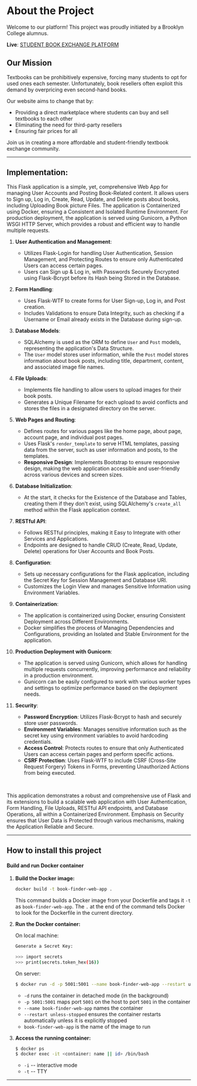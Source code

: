 # About the Project

Welcome to our platform! This project was proudly initiated by a Brooklyn College alumnus.

**Live**: [STUDENT BOOK EXCHANGE PLATFORM](http://bookfinder.vladbortnik.dev)

## Our Mission

Textbooks can be prohibitively expensive, forcing many students to opt for used ones each semester. Unfortunately, book resellers often exploit this demand by overpricing even second-hand books.

Our website aims to change that by:
- Providing a direct marketplace where students can buy and sell textbooks to each other
- Eliminating the need for third-party resellers
- Ensuring fair prices for all

Join us in creating a more affordable and student-friendly textbook exchange community.

---

## **Implementation:**

This Flask application is a simple, yet, comprehensive Web App for managing User Accounts and Posting Book-Related content. It allows users to Sign up, Log in, Create, Read, Update, and Delete posts about books, including Uploading Book picture Files. The application is Containerized using Docker, ensuring a Consistent and Isolated Runtime Environment. For production deployment, the application is served using Gunicorn, a Python WSGI HTTP Server, which provides a robust and efficient way to handle multiple requests.

1. **User Authentication and Management**: 
   - Utilizes Flask-Login for handling User Authentication, Session Management, and Protecting Routes to ensure only Authenticated Users can access certain pages.
   - Users can Sign up & Log in, with Passwords Securely Encrypted using Flask-Bcrypt before its Hash being Stored in the Database.

2. **Form Handling**:
   - Uses Flask-WTF to create forms for User Sign-up, Log in, and Post creation.
   - Includes Validations to ensure Data Integrity, such as checking if a Username or Email already exists in the Database during sign-up.

3. **Database Models**:
   - SQLAlchemy is used as the ORM to define `User` and `Post` models, representing the application's Data Structure.
   - The `User` model stores user information, while the `Post` model stores information about book posts, including title, department, content, and associated image file names.

4. **File Uploads**:
   - Implements file handling to allow users to upload images for their book posts.
   - Generates a Unique Filename for each upload to avoid conflicts and stores the files in a designated directory on the server.

5. **Web Pages and Routing**:
   - Defines routes for various pages like the home page, about page, account page, and individual post pages.
   - Uses Flask's `render_template` to serve HTML templates, passing data from the server, such as user information and posts, to the templates.
   - **Responsive Design**: Implements Bootstrap to ensure responsive design, making the web application accessible and user-friendly across various devices and screen sizes.

6. **Database Initialization**:
   - At the start, it checks for the Existence of the Database and Tables, creating them if they don't exist, using SQLAlchemy's `create_all` method within the Flask application context.

7. **RESTful API**:
   - Follows RESTful principles, making it Easy to Integrate with other Services and Applications.
   - Endpoints are designed to handle CRUD (Create, Read, Update, Delete) operations for User Accounts and Book Posts.

8. **Configuration**:
   - Sets up necessary configurations for the Flask application, including the Secret Key for Session Management and Database URI.
   - Customizes the Login View and manages Sensitive Information using Environment Variables.

9. **Containerization**:
   - The application is containerized using Docker, ensuring Consistent Deployment across Different Environments.
   - Docker simplifies the process of Managing Dependencies and Configurations, providing an Isolated and Stable Environment for the application.

10. **Production Deployment with Gunicorn**:
      - The application is served using Gunicorn, which allows for handling multiple requests concurrently, improving performance and reliability in a production environment.
      - Gunicorn can be easily configured to work with various worker types and settings to optimize performance based on the deployment needs.

11. **Security**:
      - **Password Encryption**: Utilizes Flask-Bcrypt to hash and securely store user passwords.
      - **Environment Variables**: Manages sensitive information such as the secret key using environment variables to avoid hardcoding credentials.
      - **Access Control**: Protects routes to ensure that only Authenticated Users can access certain pages and perform specific actions.
      - **CSRF Protection**: Uses Flask-WTF to include CSRF (Cross-Site Request Forgery) Tokens in Forms, preventing Unauthorized Actions from being executed.
   
<br/>

This application demonstrates a robust and comprehensive use of Flask and its extensions to build a scalable web application with User Authentication, Form Handling, File Uploads, RESTful API endpoints, and Database Operations, all within a Containerized Environment. Emphasis on Security ensures that User Data is Protected through various mechanisms, making the Application Reliable and Secure.

---

## How to install this project

#### Build and run Docker container

1. **Build the Docker image:**

    ```bash
    docker build -t book-finder-web-app .
    ```

    This command builds a Docker image from your Dockerfile and tags it `-t` as `book-finder-web-app`. The `.` at the end of the command tells Docker to look for the Dockerfile in the current directory.

2. **Run the Docker container:**  

    On local machine:
    ```bash
    Generate a Secret Key:

    >>> import secrets
    >>> print(secrets.token_hex(16))
    ```

    On server:
    ```bash
    $ docker run -d -p 5001:5001 --name book-finder-web-app --restart unless-stopped -e SECRET_KEY='your_generated_secret_key' book-finder-web-app
    ```

    - `-d` runs the container in detached mode (in the background)
    - `-p 5001:5001` maps port `5001` on the host to port `5001` in the container
    - `--name book-finder-web-app` names the container
    - `--restart unless-stopped` ensures the container restarts automatically unless it is explicitly stopped
    - `book-finder-web-app` is the name of the image to run

3. **Access the running container:**

    ```bash
    $ docker ps
    $ docker exec -it <container: name || id> /bin/bash
    ```

    - `-i` -- interactive mode
    - `-t` -- TTY
---

